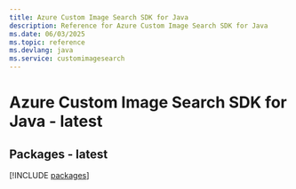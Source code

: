 ```yaml
---
title: Azure Custom Image Search SDK for Java
description: Reference for Azure Custom Image Search SDK for Java
ms.date: 06/03/2025
ms.topic: reference
ms.devlang: java
ms.service: customimagesearch
---
```

# Azure Custom Image Search SDK for Java - latest
## Packages - latest
[!INCLUDE [packages](custom-image-search-index.md)]